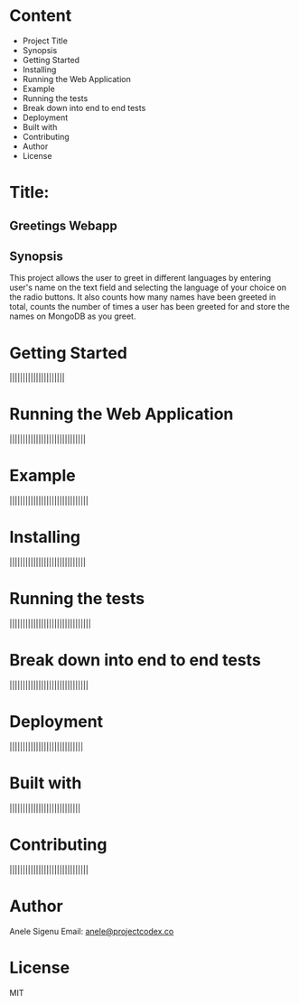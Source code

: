 # Content
- Project Title
- Synopsis
- Getting Started
- Installing
- Running the Web Application
- Example
- Running the tests
- Break down into end to end tests
- Deployment
- Built with
- Contributing
- Author
- License

# Title: 
## Greetings Webapp

## Synopsis
This project allows the user to greet in different languages by entering user's name on the text field and selecting the language of your choice on the radio buttons. It also counts how many names have been greeted in total, counts the number of times a user has been greeted for and store the names on MongoDB as you greet. 

# Getting Started
|||||||||||||||||||||
#  Running the Web Application
|||||||||||||||||||||||||||||
#  Example
||||||||||||||||||||||||||||||
# Installing
|||||||||||||||||||||||||||||
# Running the tests
|||||||||||||||||||||||||||||||
# Break down into end to end tests
||||||||||||||||||||||||||||||
# Deployment
||||||||||||||||||||||||||||
# Built with
|||||||||||||||||||||||||||
# Contributing
||||||||||||||||||||||||||||||
# Author
Anele Sigenu
Email: anele@projectcodex.co
# License
MIT

